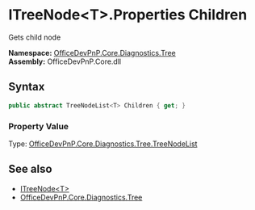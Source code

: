 # ITreeNode&lt;T&gt;.Properties Children
 Gets child node   

**Namespace:** [OfficeDevPnP.Core.Diagnostics.Tree](OfficeDevPnP.Core.Diagnostics.Tree.md)  
**Assembly:** OfficeDevPnP.Core.dll  
## Syntax
```C#
public abstract TreeNodeList<T> Children { get; }
```

### Property Value
Type: [OfficeDevPnP.Core.Diagnostics.Tree.TreeNodeList<T>](OfficeDevPnP.Core.Diagnostics.Tree.TreeNodeList_cdcab78f.md)  

## See also
- [ITreeNode&lt;T&gt;](OfficeDevPnP.Core.Diagnostics.Tree.ITreeNode_cdcab78f.md) 
- [OfficeDevPnP.Core.Diagnostics.Tree](OfficeDevPnP.Core.Diagnostics.Tree.md) 
